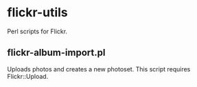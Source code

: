flickr-utils
============

Perl scripts for Flickr.

flickr-album-import.pl
----------------------

Uploads photos and creates a new photoset.
This script requires Flickr::Upload.
